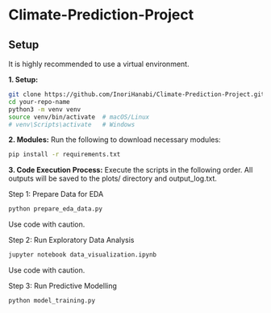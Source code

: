 # Climate-Prediction-Project
## Setup

It is highly recommended to use a virtual environment.

**1. Setup:**
```bash
git clone https://github.com/InoriHanabi/Climate-Prediction-Project.git
cd your-repo-name
python3 -m venv venv
source venv/bin/activate  # macOS/Linux
# venv\Scripts\activate   # Windows
```

**2. Modules:**
Run the following to download necessary modules:
```bash
pip install -r requirements.txt
```

**3. Code Execution Process:**
Execute the scripts in the following order. All outputs will be saved to the plots/ directory and output_log.txt.

Step 1: Prepare Data for EDA
```bash
python prepare_eda_data.py
```

Use code with caution.

Step 2: Run Exploratory Data Analysis

```bash
jupyter notebook data_visualization.ipynb
```

Use code with caution.

Step 3: Run Predictive Modelling
```bash
python model_training.py
```
